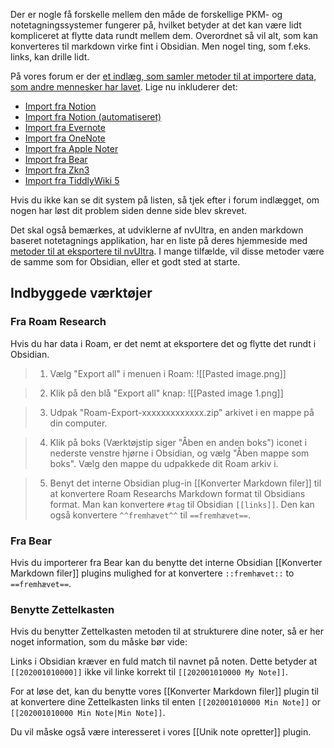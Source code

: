 Der er nogle få forskelle mellem den måde de forskellige PKM- og notetagningssystemer fungerer på, hvilket betyder at det kan være lidt kompliceret at flytte data rundt mellem dem. Overordnet så vil alt, som kan konverteres til markdown virke fint i Obsidian. Men nogel ting, som f.eks. links, kan drille lidt.

På vores forum er der [et indlæg, som samler metoder til at importere data, som andre mennesker har lavet](https://forum.obsidian.md/t/meta-post-migration-workflows/768). Lige nu inkluderer det:

- [Import fra Notion](https://forum.obsidian.md/t/import-from-notion/636)
- [Import fra Notion (automatiseret)](https://forum.obsidian.md/t/notion-2-obsidian-migration-instructions/2728)
- [Import fra Evernote](https://forum.obsidian.md/t/import-from-evernote/108)
- [Import fra OneNote](https://forum.obsidian.md/t/new-tool-for-migration-from-onenote-updated-and-improved-version/3055)
- [Import fra Apple Noter](https://forum.obsidian.md/t/migrate-from-apple-notes-to-obsidian/732)
- [Import fra Bear](https://forum.obsidian.md/t/import-from-bear-app/2284)
- [Import fra Zkn3](https://forum.obsidian.md/t/migrating-from-zkn3-to-obsidian-without-losing-your-tags-and-internal-links-documentation/7457)
- [Import fra TiddlyWiki 5](https://forum.obsidian.md/t/migrate-from-tiddlywiki-5-to-obsidian/731)

Hvis du ikke kan se dit system på listen, så tjek efter i forum indlægget, om nogen har løst dit problem siden denne side blev skrevet.

Det skal også bemærkes, at udviklerne af nvUltra, en anden markdown baseret notetagnings applikation, har en liste på deres hjemmeside med [metoder til at eksportere til nvUltra](https://nvultra.com/help/importing). I mange tilfælde, vil disse metoder være de samme som for Obsidian, eller et godt sted at starte.

## Indbyggede værktøjer

### Fra Roam Research

Hvis du har data i Roam, er det nemt at eksportere det og flytte det rundt i Obsidian.

> 1. Vælg "Export all" i menuen i Roam:
> ![[Pasted image.png]]

> 2. Klik på den blå "Export all" knap:
> ![[Pasted image 1.png]]

> 3. Udpak "Roam-Export-xxxxxxxxxxxxx.zip" arkivet i en mappe på din computer.

> 4. Klik på boks (Værktøjstip siger "Åben en anden boks") iconet i nederste venstre hjørne i Obsidian, og vælg "Åben mappe som boks".
> Vælg den mappe du udpakkede dit Roam arkiv i.

> 5. Benyt det interne Obsidian plug-in [[Konverter Markdown filer]] til at konvertere Roam Researchs Markdown format til Obsidians format.
> Man kan konvertere `#tag` til Obsidian `[[links]]`.
> Den kan også konvertere `^^fremhævet^^` til `==fremhævet==`.

### Fra Bear

Hvis du importerer fra Bear kan du benytte det interne Obsidian [[Konverter Markdown filer]] plugins mulighed for at konvertere `::fremhævet::` to `==fremhævet==`.

### Benytte Zettelkasten

Hvis du benytter Zettelkasten metoden til at strukturere dine noter, så er her noget information, som du måske bør vide:

Links i Obsidian kræver en fuld match til navnet på noten. Dette betyder at `[[202001010000]]` ikke vil linke korrekt til  `[[202001010000 My Note]]`.

For at løse det, kan du benytte vores [[Konverter Markdown filer]] plugin til at konvertere dine Zettelkasten links til enten `[[202001010000 Min Note]]` or `[[202001010000 Min Note|Min Note]]`.

Du vil måske også være interesseret i vores [[Unik note opretter]] plugin.

